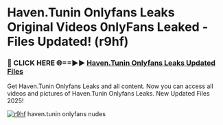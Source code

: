 # Haven.Tunin Onlyfans Leaks Original Videos 0nlyFans Leaked - Files Updated! (r9hf)

<h3>🔴 CLICK HERE 🌐==►► <a href="https://tinyurl.com/4seja8ks" rel="nofollow">Haven.Tunin Onlyfans Leaks Updated Files</a></h3>

Get Haven.Tunin Onlyfans Leaks and all content. Now you can access all videos and pictures of Haven.Tunin Onlyfans Leaks. New Updated Files 2025!

[![r9hf](https://i.imgur.com/EWjZXRe.gif)](https://tinyurl.com/4seja8ks)
haven.tunin onlyfans nudes